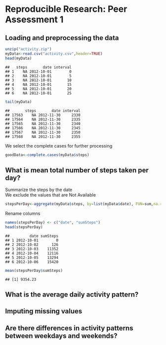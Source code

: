 # Reproducible Research: Peer Assessment 1


## Loading and preprocessing the data


```r
unzip("activity.zip")
myData<-read.csv("activity.csv",header=TRUE)
head(myData)
```

```
##   steps       date interval
## 1    NA 2012-10-01        0
## 2    NA 2012-10-01        5
## 3    NA 2012-10-01       10
## 4    NA 2012-10-01       15
## 5    NA 2012-10-01       20
## 6    NA 2012-10-01       25
```

```r
tail(myData)
```

```
##       steps       date interval
## 17563    NA 2012-11-30     2330
## 17564    NA 2012-11-30     2335
## 17565    NA 2012-11-30     2340
## 17566    NA 2012-11-30     2345
## 17567    NA 2012-11-30     2350
## 17568    NA 2012-11-30     2355
```
We select the complete cases for further processing

```r
goodData<-complete.cases(myData$steps)
```

## What is mean total number of steps taken per day?

Summarize the steps by the date  
We exclude the values that are Not Available

```r
stepsPerDay<-aggregate(myData$steps, by=list(myData$date), FUN=sum,na.rm=TRUE)
```
Rename columns

```r
names(stepsPerDay) <- c("date", "sumSteps")
head(stepsPerDay)
```

```
##         date sumSteps
## 1 2012-10-01        0
## 2 2012-10-02      126
## 3 2012-10-03    11352
## 4 2012-10-04    12116
## 5 2012-10-05    13294
## 6 2012-10-06    15420
```

```r
mean(stepsPerDay$sumSteps)
```

```
## [1] 9354.23
```

## What is the average daily activity pattern?



## Imputing missing values



## Are there differences in activity patterns between weekdays and weekends?

